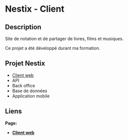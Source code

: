 # Nestix - Client

## Description

Site de notation et de partager de livres, films et musiques.

Ce projet a été développé durant ma formation.

## Projet Nestix

- [Client web](https://github.com/VincentLandrieux/Nestix_Client)
- API
- Back office
- Base de données
- Application mobile

## Liens

**Page:**
- **[Client web](https://landrieux.needemand.com/nestix/nestix/public/index.php)**
